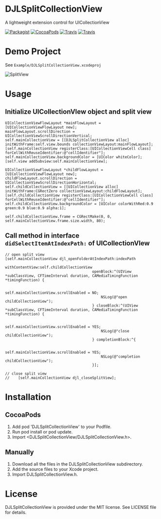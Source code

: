 # DJLSplitCollectionView

A lightweight extension control for UICollectionView

[![Packagist](https://img.shields.io/badge/license-MIT-green.svg)](https://raw.githubusercontent.com/gonghonglou/DJLSplitCollectionView/master/LICENSE)
[![CocoaPods](https://img.shields.io/badge/pod-v1.3.1-green.svg)]()
[![Travis](https://img.shields.io/badge/platform-ios-green.svg)](https://www.apple.com/nl/ios)
[![Travis](https://img.shields.io/badge/build-passing-green.svg)](https://travis-ci.org/gonghonglou/DJLSplitCollectionView)

# Demo Project
See `Example/DJLSplitCollectionView.xcodeproj`

![SplitView](http://image.gonghonglou.com/github/SplitView.gif)

# Usage
## Initialize UICollectionVIew object and split view
```
UICollectionViewFlowLayout *mainFlowLayout = [UICollectionViewFlowLayout new];
mainFlowLayout.scrollDirection = UICollectionViewScrollDirectionVertical;
self.mainCollectionView = [[DJLSplitCollectionView alloc] initWithFrame:self.view.bounds collectionViewLayout:mainFlowLayout];
[self.mainCollectionView registerClass:[UICollectionViewCell class] forCellWithReuseIdentifier:@"cellIdentifier"];
self.mainCollectionView.backgroundColor = [UIColor whiteColor];
[self.view addSubview:self.mainCollectionView];

UICollectionViewFlowLayout *childFlowLayout = [UICollectionViewFlowLayout new];
childFlowLayout.scrollDirection = UICollectionViewScrollDirectionHorizontal;
self.childCollectionView = [[UICollectionView alloc] initWithFrame:CGRectZero collectionViewLayout:childFlowLayout];
[self.childCollectionView registerClass:[UICollectionViewCell class] forCellWithReuseIdentifier:@"cellIdentifier"];
self.childCollectionView.backgroundColor = [UIColor colorWithRed:0.9 green:0.9 blue:0.9 alpha:1];

self.childCollectionView.frame = CGRectMake(0, 0, self.mainCollectionView.frame.size.width, 80);
```

## Call method in interface `didSelectItemAtIndexPath:` of UICollectionVIew
```
// open split view
[self.mainCollectionView djl_openFolderAtIndexPath:indexPath
                                  withContentView:self.childCollectionView
                                        openBlock:^(UIView *subClassView, CFTimeInterval duration, CAMediaTimingFunction *timingFunction) {
                                            
                                            self.mainCollectionView.scrollEnabled = NO;
                                            NSLog(@"open childCollectionView");
                                        } closeBlock:^(UIView *subClassView, CFTimeInterval duration, CAMediaTimingFunction *timingFunction) {
                                            
                                            self.mainCollectionView.scrollEnabled = YES;
                                            NSLog(@"close childCollectionView");
                                        } completionBlock:^{
                                            
                                            self.mainCollectionView.scrollEnabled = YES;
                                            NSLog(@"completion childCollectionView");
                                        }];
    
// close split view
//    [self.mainCollectionView djl_closeSplitView];
```

# Installation
## CocoaPods
1. Add pod 'DJLSplitCollectionView' to your Podfile.
2. Run pod install or pod update.
3. Import <DJLSplitCollectionView/DJLSplitCollectionView.h>.

## Manually
1. Download all the files in the DJLSplitCollectionView subdirectory.
2. Add the source files to your Xcode project.
3. Import DJLSplitCollectionView.h.

# License
DJLSplitCollectionView is provided under the MIT license. See LICENSE file for details.


